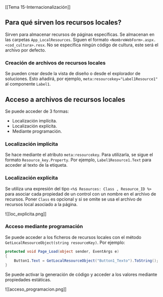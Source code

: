 [[Tema 15-Internacionalización]]

## Para qué sirven los recursos locales?
Sirven para almacenar recursos de páginas específicas. Se almacenan en las carpetas `App_LocalResources`. Siguen el formato `<NombreWebForm>.aspx.<cod_cultura>.resx`. No se especifica ningún código de cultura, este será el archivo por defecto. 

### Creación de archivos de recursos locales
Se pueden crear desde la vista de diseño o desde el explorador de soluciones. Esto añadirá, por ejemplo, `meta:resourcekey="Label1Resource1"` al componente `Label1`.

## Acceso a archivos de recursos locales
Se puede acceder de 3 formas:
+ Localización implícita.
+ Localización explícita.
+ Mediante programación.

### Localización implícita
Se hace mediante el atributo `meta:resourcekey`. Para utilizarla, se sigue el formato `Resource_key.Property`. Por ejemplo, `Label1Resource1.Text` para acceder al texto de la etiqueta.

### Localización explícita
Se utiliza una expresión del tipo `<%$ Resources: Class , Resource_ID %>` para asociar cada propiedad de un control con un nombre en el archivo de recursos. Poner `Class` es opcional y si se omite se usa el archivo de recursos local asociado a la página. 

![[loc_explicita.png]]

### Acceso mediante programación
Se puede acceder a los ficheros de recursos locales con el método `GetLocalResourceObject(string resourceKey)`. Por ejemplo:

```csharp
protected void Page_Load(object sender, EventArgs e) 
{
	Button1.Text = GetLocalResourceObject("Button1_Texto").ToString(); 
}
```

Se puede activar la generación de código y acceder a los valores mediante propiedades estáticas.

![[acceso_programacion.png]]

